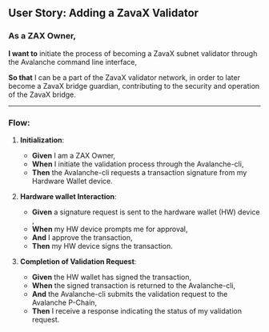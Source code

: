 ## **User Story: Adding a ZavaX Validator**

### **As** a ZAX Owner,

**I want to** initiate the process of becoming a ZavaX subnet validator through the Avalanche command line interface,

**So that** I can be a part of the ZavaX validator network, in order to later become a ZavaX bridge guardian, contributing to the security and operation of the ZavaX bridge.

---

### **Flow**:

1. **Initialization**:
    - **Given** I am a ZAX Owner,
    - **When** I initiate the validation process through the Avalanche-cli,
    - **Then** the Avalanche-cli requests a transaction signature from my Hardware Wallet device.

2. **Hardware wallet Interaction**:
    - **Given** a signature request is sent to the hardware wallet (HW) device ,
    - **When** my HW device prompts me for approval,
    - **And** I approve the transaction,
    - **Then** my HW device signs the transaction.

3. **Completion of Validation Request**:
    - **Given** the HW wallet has signed the transaction,
    - **When** the signed transaction is returned to the Avalanche-cli,
    - **And** the Avalanche-cli submits the validation request to the Avalanche P-Chain,
    - **Then** I receive a response indicating the status of my validation request.

